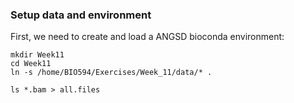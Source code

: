 ### Setup data and environment

First, we need to create and load a ANGSD bioconda environment:

```
mkdir Week11
cd Week11
ln -s /home/BIO594/Exercises/Week_11/data/* .

ls *.bam > all.files
```

